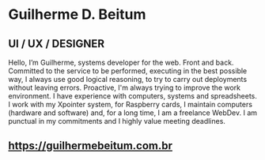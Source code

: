 # Guilherme D. Beitum
## UI / UX / DESIGNER

Hello, I’m Guilherme, systems developer for the web. Front and back. Committed to the service to be performed, executing in the best possible way, I always use good logical reasoning, to try to carry out deployments without leaving errors. Proactive, I'm always trying to improve the work environment. I have experience with computers, systems and spreadsheets. I work with my Xpointer system, for Raspberry cards, I maintain computers (hardware and software) and, for a long time, I am a freelance WebDev. I am punctual in my commitments and I highly value meeting deadlines.

## https://guilhermebeitum.com.br
